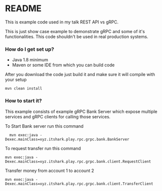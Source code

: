 # README #

This is example code used in my talk REST API vs gRPC.

This is just show case example to demonstrate gRPC and some of it's functionalities. This code shouldn't be used in real production systems.


### How do I get set up? ###

* Java 1.8 minimum
* Maven or some IDE from which you can build code

After you download the code just build it and make sure it will compile with your setup

```
mvn clean install
```

### How to start it?

This example consists of example gRPC Bank Server which expose multiple services and gRPC clients for calling those services. 


To Start Bank server run this command

```
  mvn exec:java -Dexec.mainClass=xyz.itshark.play.rpc.grpc.bank.BankServer
```

To request transfer run this command

```
mvn exec:java -Dexec.mainClass=xyz.itshark.play.rpc.grpc.bank.client.RequestClient
```


Transfer money from account 1 to account 2

```
mvn exec:java -Dexec.mainClass=xyz.itshark.play.rpc.grpc.bank.client.TransferClient
```
